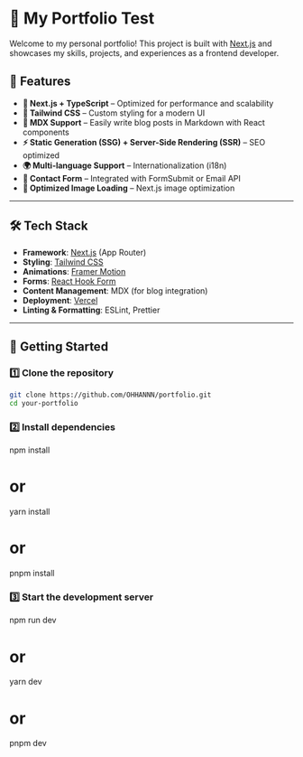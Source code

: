 # 🚀 My Portfolio Test

Welcome to my personal portfolio! This project is built with [Next.js](https://nextjs.org/) and showcases my skills, projects, and experiences as a frontend developer.

## 🌟 Features

- **🚀 Next.js + TypeScript** – Optimized for performance and scalability
- **🎨 Tailwind CSS** – Custom styling for a modern UI
- **📂 MDX Support** – Easily write blog posts in Markdown with React components
- **⚡ Static Generation (SSG) + Server-Side Rendering (SSR)** – SEO optimized
- **🌍 Multi-language Support** – Internationalization (i18n)
- **📧 Contact Form** – Integrated with FormSubmit or Email API
- **📸 Optimized Image Loading** – Next.js image optimization

---

## 🛠️ Tech Stack

- **Framework**: [Next.js](https://nextjs.org/) (App Router)
- **Styling**: [Tailwind CSS](https://tailwindcss.com/)
- **Animations**: [Framer Motion](https://www.framer.com/motion/)
- **Forms**: [React Hook Form](https://react-hook-form.com/)
- **Content Management**: MDX (for blog integration)
- **Deployment**: [Vercel](https://vercel.com/)
- **Linting & Formatting**: ESLint, Prettier

---

## 🚀 Getting Started

### **1️⃣ Clone the repository**

```sh
git clone https://github.com/OHHANNN/portfolio.git
cd your-portfolio
```

### **2️⃣ Install dependencies**

npm install

# or

yarn install

# or

pnpm install

### **3️⃣ Start the development server**

npm run dev

# or

yarn dev

# or

pnpm dev
